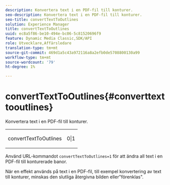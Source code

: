 ```yaml
---
description: Konvertera text i en PDF-fil till konturer.
seo-description: Konvertera text i en PDF-fil till konturer.
seo-title: convertTextToOutlines
solution: Experience Manager
title: convertTextToOutlines
uuid: ec8a5f86-be10-494e-bc06-5c81520696f9
feature: Dynamic Media Classic,SDK/API
role: Utvecklare,Affärsledare
translation-type: tm+mt
source-git-commit: 469d1a5c43a972116a8a2efb0de5708800130a99
workflow-type: tm+mt
source-wordcount: '79'
ht-degree: 1%

---
```



# convertTextToOutlines{#converttexttooutlines}

Konvertera text i en PDF-fil till konturer.

<table id="simpletable_FDE0D8786BC747AF87A336452500E695"> 
 <tr class="strow"> 
  <td class="stentry"> <p><span class="codeph"> convertTextToOutlines</span> </p> </td> 
  <td class="stentry"> <p>0|1 </p></td> 
 </tr> 
</table>

Använd URL-kommandot `convertTextToOutlines=1` för att ändra all text i en PDF-fil till konturerade banor.

När en effekt används på text i en PDF-fil, till exempel konvertering av text till konturer, minskas den slutliga återgivna bilden eller&quot;förenklas&quot;.
